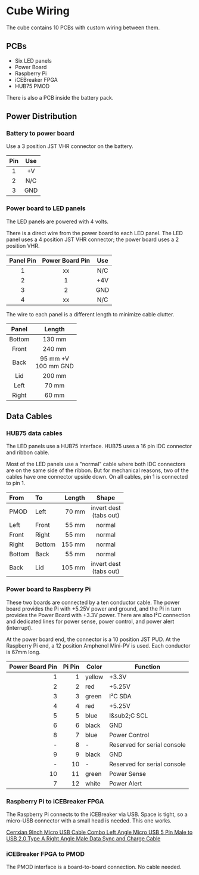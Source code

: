 # Cube Wiring

The cube contains 10 PCBs with custom wiring between them.

## PCBs

 * Six LED panels
 * Power Board
 * Raspberry Pi
 * iCEBreaker FPGA
 * HUB75 PMOD

There is also a PCB inside the battery pack.

## Power Distribution

### Battery to power board

Use a 3 position JST VHR connector on the battery.

 Pin | Use
:---:|:---:
  1  | +V
  2  | N/C
  3  | GND


### Power board to LED panels

The LED panels are powered with 4 volts.

There is a direct wire from the power board to each LED panel.
The LED panel uses a 4 position JST VHR connector; the power board
uses a 2 position VHR.

 Panel Pin | Power Board Pin | Use
:---------:|:---------------:|:---:
     1     |       xx        | N/C
     2     |        1        | +4V
     3     |        2        | GND
     4     |       xx        | N/C

The wire to each panel is a different length to minimize cable clutter.

 Panel | Length
:-----:|:------:
Bottom | 130 mm
Front  | 240 mm
Back   |  95 mm +V<br>100 mm GND
Lid    | 200 mm
Left   |  70 mm
Right  |  60 mm

## Data Cables

### HUB75 data cables

The LED panels use a HUB75 interface.  HUB75 uses a 16 pin IDC
connector and ribbon cable.

Most of the LED panels use a "normal" cable where both IDC connectors
are on the same side of the ribbon.  But for mechanical reasons, two
of the cables have one connector upside down.  On all cables, pin 1
is connected to pin 1.

 From   | To     | Length | Shape
:-------|:-------|-------:|:-----:
 PMOD   | Left   |  70 mm | invert dest<br>(tabs out)
 Left   | Front  |  55 mm | normal
 Front  | Right  |  55 mm | normal
 Right  | Bottom | 155 mm | normal
 Bottom | Back   |  55 mm | normal
 Back   | Lid    | 105 mm | invert dest<br>(tabs out)



### Power board to Raspberry Pi

These two boards are connected by a ten conductor cable.
The power board provides the Pi with +5.25V power and ground,
and the Pi in turn provides the Power Board with +3.3V power.
There are also I&sup2;C connection and dedicated lines
for power sense, power control, and power alert (interrupt).

At the power board end, the connector is a 10 position JST PUD.
At the Raspberry Pi end, a 12 position Amphenol Mini-PV is used.
Each conductor is 67mm long.


Power Board Pin | Pi Pin | Color  | Function
---------------:|-------:|--------|----------
            1   |    1   | yellow | +3.3V
            2   |    2   | red    | +5.25V
            3   |    3   | green  | I&sup2;C SDA
            4   |    4   | red    | +5.25V
            5   |    5   | blue   | I&sub2;C SCL
            6   |    6   | black  | GND
            8   |    7   | blue   | Power Control
           \-   |    8   | \-     | Reserved for serial console
            9   |    9   | black  | GND
           \-   |   10   | \-     | Reserved for serial console
           10   |   11   | green  | Power Sense
            7   |   12   | white  | Power Alert



### Raspberry Pi to iCEBreaker FPGA

The Raspberry Pi connects to the iCEBreaker via USB.  Space is tight,
so a micro-USB connector with a small head is needed.  This one works.

[Cerrxian 9Inch Micro USB Cable Combo Left Angle Micro USB 5 Pin Male
to USB 2.0 Type A Right Angle Male Data Sync and Charge Cable](https://www.amazon.com/Cerrxian-Charge-Samsung-Motorola-Android/dp/B07P76Q8C2)


### iCEBreaker FPGA to PMOD

The PMOD interface is a board-to-board connection.  No cable needed.
